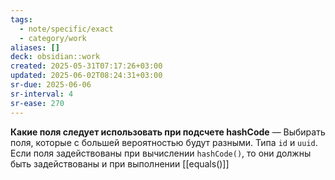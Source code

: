 ```yaml
---
tags:
  - note/specific/exact
  - category/work
aliases: []
deck: obsidian::work
created: 2025-05-31T07:17:26+03:00
updated: 2025-06-02T08:24:31+03:00
sr-due: 2025-06-06
sr-interval: 4
sr-ease: 270
---
```


**Какие поля следует использовать при подсчете hashCode**
—
Выбирать поля, которые с большей вероятностью будут разными. Типа `id` и `uuid`. Если поля задействованы при вычислении `hashCode()`, то они должны быть задействованы и при выполнении [[equals()]]
